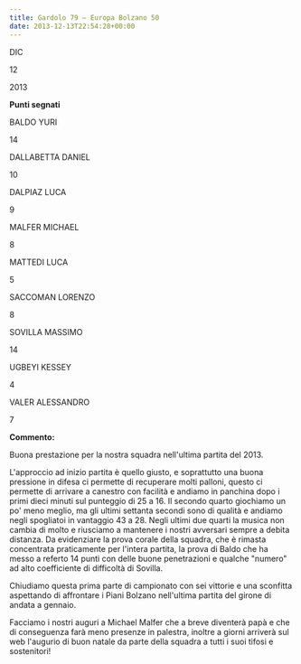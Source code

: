 ```yaml
---
title: Gardolo 79 – Europa Bolzano 50
date: 2013-12-13T22:54:28+00:00
---
```

DIC

12

2013

**Punti segnati**

BALDO YURI

14

DALLABETTA DANIEL

10

DALPIAZ LUCA

9

MALFER MICHAEL

8

MATTEDI LUCA

5

SACCOMAN LORENZO

8

SOVILLA MASSIMO

14

UGBEYI KESSEY

4

VALER ALESSANDRO

7

**Commento:**

Buona prestazione per la nostra squadra nell'ultima partita del 2013.

L'approccio ad inizio partita è quello giusto, e soprattutto una buona pressione in difesa ci permette di recuperare molti palloni, questo ci permette di arrivare a canestro con facilità e andiamo in panchina dopo i primi dieci minuti sul punteggio di 25 a 16. Il secondo quarto giochiamo un po' meno meglio, ma gli ultimi settanta secondi sono di qualità e andiamo negli spogliatoi in vantaggio 43 a 28. Negli ultimi due quarti la musica non cambia di molto e riusciamo a mantenere i nostri avversari sempre a debita distanza. Da evidenziare la prova corale della squadra, che è rimasta concentrata praticamente per l'intera partita, la prova di Baldo che ha messo a referto 14 punti con delle buone penetrazioni e qualche "numero" ad alto coefficiente di difficoltà di Sovilla.

Chiudiamo questa prima parte di campionato con sei vittorie e una sconfitta aspettando di affrontare i Piani Bolzano nell'ultima partita del girone di andata a gennaio.

Facciamo i nostri auguri a Michael Malfer che a breve diventerà papà e che di conseguenza farà meno presenze in palestra, inoltre a giorni arriverà sul web l'augurio di buon natale da parte della squadra a tutti i suoi tifosi e sostenitori!